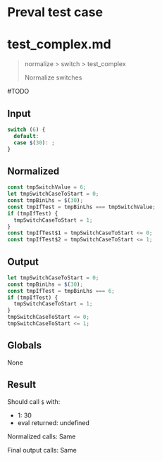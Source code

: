 # Preval test case

# test_complex.md

> normalize > switch > test_complex
>
> Normalize switches

#TODO

## Input

`````js filename=intro
switch (6) {
  default: 
  case $(30): ;
}
`````

## Normalized

`````js filename=intro
const tmpSwitchValue = 6;
let tmpSwitchCaseToStart = 0;
const tmpBinLhs = $(30);
const tmpIfTest = tmpBinLhs === tmpSwitchValue;
if (tmpIfTest) {
  tmpSwitchCaseToStart = 1;
}
const tmpIfTest$1 = tmpSwitchCaseToStart <= 0;
const tmpIfTest$2 = tmpSwitchCaseToStart <= 1;
`````

## Output

`````js filename=intro
let tmpSwitchCaseToStart = 0;
const tmpBinLhs = $(30);
const tmpIfTest = tmpBinLhs === 6;
if (tmpIfTest) {
  tmpSwitchCaseToStart = 1;
}
tmpSwitchCaseToStart <= 0;
tmpSwitchCaseToStart <= 1;
`````

## Globals

None

## Result

Should call `$` with:
 - 1: 30
 - eval returned: undefined

Normalized calls: Same

Final output calls: Same
